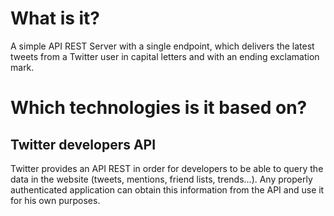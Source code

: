 # What is it?

A simple API REST Server with a single endpoint, which delivers the latest tweets from a Twitter user in capital letters and with an ending exclamation mark.

# Which technologies is it based on?

## Twitter developers API

Twitter provides an API REST in order for developers to be able to query the data in the website (tweets, mentions, friend lists, trends...). Any properly authenticated application can obtain this information from the API and use it for his own purposes.